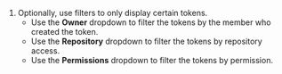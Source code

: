 1. Optionally, use filters to only display certain tokens.
   * Use the **Owner** dropdown to filter the tokens by the member who created the token.
   * Use the **Repository** dropdown to filter the tokens by repository access.
   * Use the **Permissions** dropdown to filter the tokens by permission.
